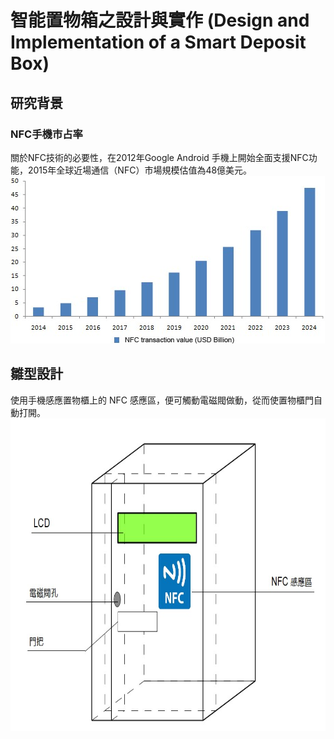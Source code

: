 # 智能置物箱之設計與實作 (Design and Implementation of a Smart Deposit Box)

## 研究背景

### NFC手機市占率
關於NFC技術的必要性，在2012年Google Android 手機上開始全面支援NFC功能，2015年全球近場通信（NFC）市場規模估值為48億美元。
<img src="https://github.com/AlexChang19/Design-and-Implementation-of-a-Smart-Deposit-Box/blob/9c38e8d117ff82add65a598993e4247e4a6e28f7/image/%E5%B8%82%E5%A0%B4%E8%AA%BF%E6%9F%A5.jpg"/><br/>
## 雛型設計
使用手機感應置物櫃上的 NFC 感應區，便可觸動電磁閥做動，從而使置物櫃門自動打開。
<img src="https://github.com/AlexChang19/Design-and-Implementation-of-a-Smart-Deposit-Box/blob/b88169596e74f28d90fae41b5d6b03dff08f93bb/image/Design%20drawing.jpg" width="750" height="500" alt="Design drawing"/><br/>

